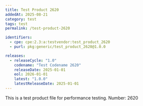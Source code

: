 ```yaml
---
title: Test Product 2620
addedAt: 2025-08-21
category: test
tags: test
permalink: /test-product-2620

identifiers:
  - cpe: cpe:2.3:a:testvendor:test_product_2620
  - purl: pkg:generic/test_product_2620@1.0.0

releases:
  - releaseCycle: "1.0"
    codename: "Test Codename 2620"
    releaseDate: 2025-01-01
    eol: 2026-01-01
    latest: "1.0.0"
    latestReleaseDate: 2025-01-01
---
```


This is a test product file for performance testing. Number: 2620
